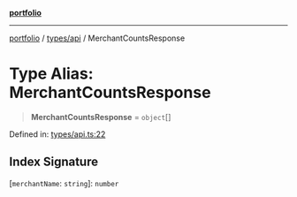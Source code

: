 [**portfolio**](../../../README.md)

***

[portfolio](../../../modules.md) / [types/api](../README.md) / MerchantCountsResponse

# Type Alias: MerchantCountsResponse

> **MerchantCountsResponse** = `object`[]

Defined in: [types/api.ts:22](https://github.com/tnorlund/Portfolio/blob/d9124ef4c2762679c90307688ae5136fac231c38/portfolio/types/api.ts#L22)

## Index Signature

\[`merchantName`: `string`\]: `number`
